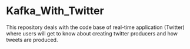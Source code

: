 # Kafka_With_Twitter
This repository deals with the code base of real-time application (Twitter) where users will get to know about creating twitter producers and how tweets are produced.
